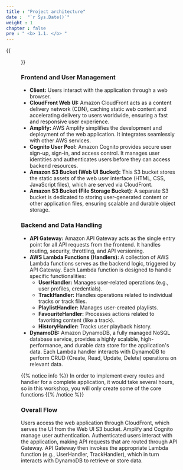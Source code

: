 ```yaml
---
title : "Project architecture"
date :  "`r Sys.Date()`" 
weight : 1 
chapter : false
pre : " <b> 1.1. </b> "
---
```


{{<figure src="/images/architecture.png" alt="What you will do" width="80%">}}

### Frontend and User Management

* **Client:** Users interact with the application through a web browser.
* **CloudFront Web UI:** Amazon CloudFront acts as a content delivery network (CDN), caching static web content and accelerating delivery to users worldwide, ensuring a fast and responsive user experience.
* **Amplify:** AWS Amplify simplifies the development and deployment of the web application. It integrates seamlessly with other AWS services.
* **Cognito User Pool:** Amazon Cognito provides secure user sign-up, sign-in, and access control. It manages user identities and authenticates users before they can access backend resources.
* **Amazon S3 Bucket (Web UI Bucket):** This S3 bucket stores the static assets of the web user interface (HTML, CSS, JavaScript files), which are served via CloudFront.
* **Amazon S3 Bucket (File Storage Bucket):** A separate S3 bucket is dedicated to storing user-generated content or other application files, ensuring scalable and durable object storage.

### Backend and Data Handling

* **API Gateway:** Amazon API Gateway acts as the single entry point for all API requests from the frontend. It handles routing, security, throttling, and API versioning.
* **AWS Lambda Functions (Handlers):** A collection of AWS Lambda functions serves as the backend logic, triggered by API Gateway. Each Lambda function is designed to handle specific functionalities:
    * **UserHandler:** Manages user-related operations (e.g., user profiles, credentials).
    * **TrackHandler:** Handles operations related to individual tracks or track files.
    * **PlaylistHandler:** Manages user-created playlists.
    * **FavouriteHandler:** Processes actions related to favoriting content (like a track).
    * **HistoryHandler:** Tracks user playback history.
* **DynamoDB:** Amazon DynamoDB, a fully managed NoSQL database service, provides a highly scalable, high-performance, and durable data store for the application's data. Each Lambda handler interacts with DynamoDB to perform CRUD (Create, Read, Update, Delete) operations on relevant data.

{{% notice info %}}
In order to implement every routes and handler for a complete application, it would take several hours, so in this workshop, you will only create some of the core functions
{{% /notice %}}

### Overall Flow

Users access the web application through CloudFront, which serves the UI from the Web UI S3 bucket. Amplify and Cognito manage user authentication. Authenticated users interact with the application, making API requests that are routed through API Gateway. API Gateway then invokes the appropriate Lambda function (e.g., UserHandler, TrackHandler), which in turn interacts with DynamoDB to retrieve or store data.